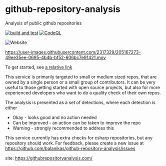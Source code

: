 # github-repository-analysis
Analysis of public github repositories

[![build and test](https://github.com/balanikas/github-repository-analysis/actions/workflows/deploy.yml/badge.svg)](https://github.com/balanikas/github-repository-analysis/actions/workflows/deploy.yml)
[![CodeQL](https://github.com/balanikas/github-repository-analysis/actions/workflows/codeql.yml/badge.svg)](https://github.com/balanikas/github-repository-analysis/actions/workflows/codeql.yml)

![Website](https://img.shields.io/website?down_message=offline&up_message=online&url=https%3A%2F%2Frd5iaiwd3y.us-west-2.awsapprunner.com%2F)

https://user-images.githubusercontent.com/2317329/205167273-49ee35ee-0695-4b4b-bf52-606bc7e91421.mov

To get started, see [a relative link](CONTRIBUTING.md)

This service is primarily targeted to small or medium sized repos,
that are owned by a single person or a small group of contributors.
It can be very useful to those getting started with open source projects, but also
for more experienced developers who want to do a quality check of their own repos.

The analysis is presented as a set of detections, where each detection is either
- Okay - looks good and no action needed 
- Can be improved - an action can be taken to improve the repo 
- Warning - strongly recommended to address this

This service currently has extra checks for csharp repositories, but any repository should work.
For feedback, please create a new issue at https://github.com/balanikas/github-repository-analysis/issues

site: https://githubrepositoryanalysis.com/
